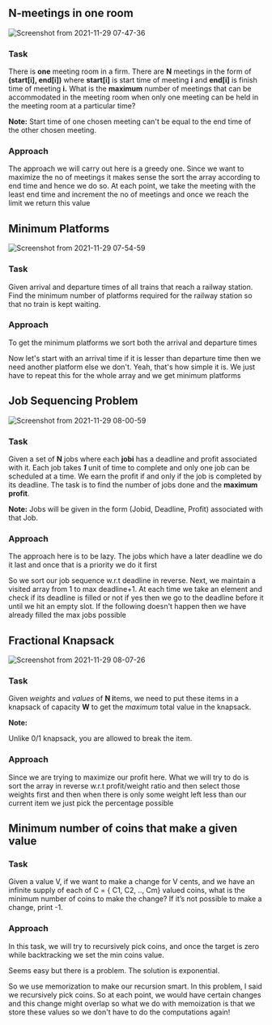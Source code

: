 ## N-meetings in one room
![Screenshot from 2021-11-29 07-47-36](https://user-images.githubusercontent.com/53506835/143801233-c90f8f02-068e-49f6-b49f-ba421e14e419.png)

### Task

There is **one** meeting room in a firm. There are **N** meetings in the form of **(start[i], end[i])** where **start[i]** is start time of meeting **i** and **end[i]** is finish time of meeting **i.**
What is the **maximum** number of meetings that can be 
accommodated in the meeting room when only one meeting can be held in 
the meeting room at a particular time?

**Note:** Start time of one chosen meeting can't be equal to the end time of the other chosen meeting.

### Approach

The approach we will carry out here is a greedy one. Since we want to maximize the no of meetings it makes sense the sort the array according to end time and hence we do so. At each point, we take the meeting with the least end time and increment the no of meetings and once we reach the limit we return this value

## Minimum Platforms
![Screenshot from 2021-11-29 07-54-59](https://user-images.githubusercontent.com/53506835/143801284-31c58ee1-7f59-4947-b621-de07633d8ef9.png)

### Task

Given arrival and departure times of all trains that reach a railway station. Find the minimum number of platforms required for the railway station so that no train is kept 
waiting.

### Approach

To get the minimum platforms we sort both the arrival and departure times

Now let's start with an arrival time if it is lesser than departure time then we need another platform else we don't. Yeah, that's how simple it is. We just have to repeat this for the whole array and we get minimum platforms

## Job Sequencing Problem  
![Screenshot from 2021-11-29 08-00-59](https://user-images.githubusercontent.com/53506835/143801311-df3a99c5-e14d-4146-b98b-8cc82ad90396.png)


### Task

Given a set of **N** jobs where each **jobi** has a deadline and profit associated with it. Each job takes ***1***
 unit of time to complete and only one job can be scheduled at a time. 
We earn the profit if and only if the job is completed by its deadline. 
The task is to find the number of jobs done and the **maximum profit**.

**Note:** Jobs will be given in the form (Jobid, Deadline, Profit) associated with that Job.

### Approach

The approach here is to be lazy. The jobs which have a later deadline we do it last and once that is a priority we do it first

So we sort our job sequence w.r.t deadline in reverse. Next, we maintain a visited array from 1 to max deadline+1. At each time we take an element and check if its deadline is filled or not if yes then we go to the deadline before it until we hit an empty slot. If the following doesn't happen then we have already filled the max jobs possible

## Fractional Knapsack 
![Screenshot from 2021-11-29 08-07-26](https://user-images.githubusercontent.com/53506835/143801362-eca925ce-ad9d-4718-bb6b-0f3ae01511b4.png)


### Task

Given *weights* and *values* of **N i**tems, we need to put these items in a knapsack of capacity **W** to get the *maximum* total value in the knapsack.

**Note:**

Unlike 0/1 knapsack, you are allowed to break the item.

### Approach

Since we are trying to maximize our profit here. What we will try to do is sort the array in reverse w.r.t profit/weight ratio and then select those weights first and then when there is only some weight left less than our current item we just pick the percentage possible

## Minimum number of coins that make a given value

### Task

Given a value V, if we want to make a change for V cents, and we have an infinite supply of each of C = { C1, C2, .., Cm} valued coins, what is the minimum number of coins to make the change? If it’s not possible to make a change, print -1.

### Approach

In this task, we will try to recursively pick coins, and once the target is zero while backtracking we set the min coins value. 

Seems easy but there is a problem. The solution is exponential.

So we use memorization to make our recursion smart. In this problem, I said we recursively pick coins. So at each point, we would have certain changes and this change might overlap so what we do with memoization is that we store these values so we don't have to do the computations again!
